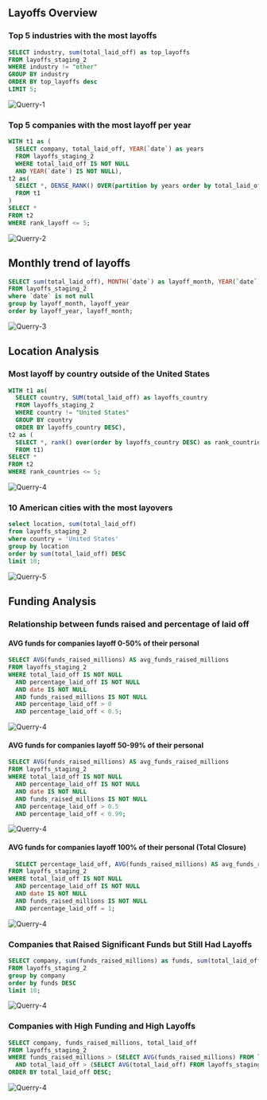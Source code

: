 ##  Layoffs Overview ##
### Top 5 industries with the most layoffs ###
```sql
SELECT industry, sum(total_laid_off) as top_layoffs
FROM layoffs_staging_2
WHERE industry != "other"
GROUP BY industry
ORDER BY top_layoffs desc
LIMIT 5;
```

![Querry-1](assets/images/querry-1.PNG)

### Top 5 companies with the most layoff per year ###

```sql 
WITH t1 as (
  SELECT company, total_laid_off, YEAR(`date`) as years
  FROM layoffs_staging_2
  WHERE total_laid_off IS NOT NULL
  AND YEAR(`date`) IS NOT NULL),
t2 as(
  SELECT *, DENSE_RANK() OVER(partition by years order by total_laid_off DESC) as rank_layoff
  FROM t1
)
SELECT *
FROM t2
WHERE rank_layoff <= 5;
```

![Querry-2](assets/images/querry-2.PNG)


## Monthly trend of layoffs ##

```sql
SELECT sum(total_laid_off), MONTH(`date`) as layoff_month, YEAR(`date`) as layoff_year
FROM layoffs_staging_2
where `date` is not null
group by layoff_month, layoff_year
order by layoff_year, layoff_month;
```

![Querry-3](assets/images/querry-3.PNG)


## Location Analysis ##
### Most layoff by country outside of the United States ###

```sql
WITH t1 as(
  SELECT country, SUM(total_laid_off) as layoffs_country
  FROM layoffs_staging_2
  WHERE country != "United States"
  GROUP BY country
  ORDER BY layoffs_country DESC),
t2 as (
  SELECT *, rank() over(order by layoffs_country DESC) as rank_countries
  FROM t1)
SELECT *
FROM t2
WHERE rank_countries <= 5;
```

![Querry-4](assets/images/querry-4.PNG)

### 10 American cities with the most layovers ###

```sql
select location, sum(total_laid_off)
from layoffs_staging_2
where country = 'United States'
group by location
order by sum(total_laid_off) DESC
limit 10;
```

![Querry-5](assets/images/querry-5.1.PNG)

## Funding Analysis ##
### Relationship between funds raised and percentage of laid off ###
#### AVG funds for companies layoff 0-50% of their personal ####

```sql
SELECT AVG(funds_raised_millions) AS avg_funds_raised_millions
FROM layoffs_staging_2
WHERE total_laid_off IS NOT NULL 
  AND percentage_laid_off IS NOT NULL 
  AND date IS NOT NULL 
  AND funds_raised_millions IS NOT NULL
  AND percentage_laid_off > 0
  AND percentage_laid_off < 0.5;
 ```
![Querry-4](assets/images/querry-6.PNG)

#### AVG funds for companies layoff 50-99% of their personal ####
```sql
SELECT AVG(funds_raised_millions) AS avg_funds_raised_millions
FROM layoffs_staging_2
WHERE total_laid_off IS NOT NULL 
  AND percentage_laid_off IS NOT NULL 
  AND date IS NOT NULL 
  AND funds_raised_millions IS NOT NULL
  AND percentage_laid_off > 0.5
  AND percentage_laid_off < 0.99;
```
![Querry-4](assets/images/querry-7.PNG)

#### AVG funds for companies layoff 100% of their personal (Total Closure) ####

```sql  
  SELECT percentage_laid_off, AVG(funds_raised_millions) AS avg_funds_raised_millions
FROM layoffs_staging_2
WHERE total_laid_off IS NOT NULL 
  AND percentage_laid_off IS NOT NULL 
  AND date IS NOT NULL 
  AND funds_raised_millions IS NOT NULL
  AND percentage_laid_off = 1;
```
![Querry-4](assets/images/querry-8.PNG)

### Companies that Raised Significant Funds but Still Had Layoffs ###

```sql
SELECT company, sum(funds_raised_millions) as funds, sum(total_laid_off) as total_layoff, CAST(AVG(percentage_laid_off) AS DECIMAL (10,2)) as percentage_layoff
FROM layoffs_staging_2
group by company
order by funds DESC
limit 10;
```

![Querry-4](assets/images/querry-9.PNG)

### Companies with High Funding and High Layoffs ###

```sql
SELECT company, funds_raised_millions, total_laid_off
FROM layoffs_staging_2
WHERE funds_raised_millions > (SELECT AVG(funds_raised_millions) FROM layoffs_staging_2)
  AND total_laid_off > (SELECT AVG(total_laid_off) FROM layoffs_staging_2)
ORDER BY total_laid_off DESC;
```
![Querry-4](assets/images/querry-10.PNG)
